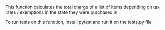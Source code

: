 This function calculates the total charge of a list of items depending on tax rates / exemptions in the state they were purchased in. 

To run tests on this function, install pytest and run it on the tests.py file
